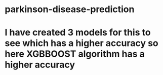 # parkinson-disease-prediction
# I have created 3 models for this to see which has a higher accuracy so here XGBBOOST algorithm has a higher accuracy
